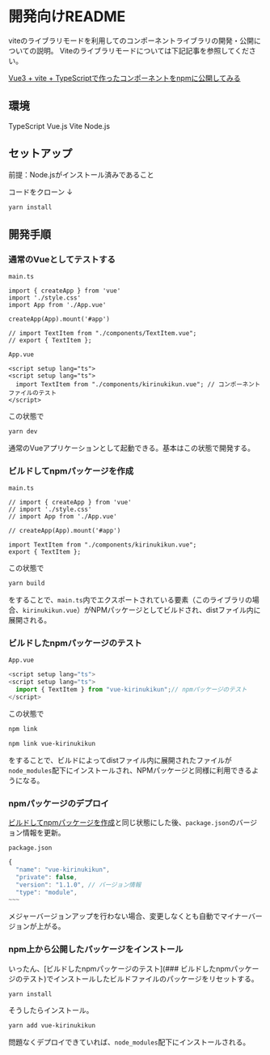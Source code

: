 # 開発向けREADME

viteのライブラリモードを利用してのコンポーネントライブラリの開発・公開についての説明。
Viteのライブラリモードについては下記記事を参照してください。

[Vue3 + vite + TypeScriptで作ったコンポーネントをnpmに公開してみる](https://qiita.com/Tukudanium/items/d429aca28619026c67a3>)

## 環境

TypeScript
Vue.js
Vite
Node.js

## セットアップ

前提：Node.jsがインストール済みであること

コードをクローン
↓

```bash
yarn install
```

## 開発手順

### 通常のVueとしてテストする

`main.ts`

```ts:
import { createApp } from 'vue'
import './style.css'
import App from './App.vue'

createApp(App).mount('#app')

// import TextItem from "./components/TextItem.vue";
// export { TextItem };
```

`App.vue`

```ts:
<script setup lang="ts">
<script setup lang="ts">
  import TextItem from "./components/kirinukikun.vue"; // コンポーネントファイルのテスト
</script>
```

この状態で

```bash
yarn dev
```

通常のVueアプリケーションとして起動できる。基本はこの状態で開発する。

### ビルドしてnpmパッケージを作成

`main.ts`

```ts:
// import { createApp } from 'vue'
// import './style.css'
// import App from './App.vue'

// createApp(App).mount('#app')

import TextItem from "./components/kirinukikun.vue";
export { TextItem };
```

この状態で

```bash
yarn build
```

をすることで、`main.ts`内でエクスポートされている要素（このライブラリの場合、`kirinukikun.vue`）がNPMパッケージとしてビルドされ、distファイル内に展開される。

### ビルドしたnpmパッケージのテスト

`App.vue`

```ts
<script setup lang="ts">
<script setup lang="ts">
  import { TextItem } from "vue-kirinukikun";// npmパッケージのテスト
</script>
```

この状態で

```bash
npm link
```

```bash
npm link vue-kirinukikun
```

をすることで、ビルドによってdistファイル内に展開されたファイルが `node_modules`配下にインストールされ、NPMパッケージと同様に利用できるようになる。

### npmパッケージのデプロイ

[ビルドしてnpmパッケージを作成](###ビルドしてnpmパッケージを作成)と同じ状態にした後、`package.json`のバージョン情報を更新。

`package.json`

```ts
{
  "name": "vue-kirinukikun",
  "private": false,
  "version": "1.1.0", // バージョン情報
  "type": "module",
~~~
```

メジャーバージョンアップを行わない場合、変更しなくとも自動でマイナーバージョンが上がる。

### npm上から公開したパッケージをインストール

いったん、[ビルドしたnpmパッケージのテスト](### ビルドしたnpmパッケージのテスト)でインストールしたビルドファイルのパッケージをリセットする。

```bash
yarn install
```

そうしたらインストール。

```bash
yarn add vue-kirinukikun
```

問題なくデプロイできていれば、`node_modules`配下にインストールされる。
